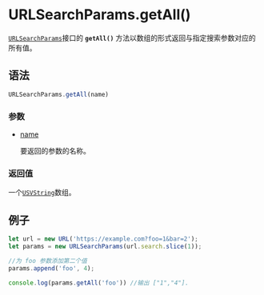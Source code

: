 # URLSearchParams.getAll()

[`URLSearchParams`](https://developer.mozilla.org/zh-CN/docs/Web/API/URLSearchParams)接口的 **`getAll()`** 方法以数组的形式返回与指定搜索参数对应的所有值。

## 语法

```js
URLSearchParams.getAll(name)
```

### 参数

-   [name](https://developer.mozilla.org/zh-CN/docs/Web/API/URLSearchParams/getAll#name)

    要返回的参数的名称。

### 返回值

一个[`USVString`](https://developer.mozilla.org/zh-CN/docs/Web/JavaScript/Reference/Global_Objects/String)数组。

## 例子

```js
let url = new URL('https://example.com?foo=1&bar=2');
let params = new URLSearchParams(url.search.slice(1));

//为 foo 参数添加第二个值
params.append('foo', 4);

console.log(params.getAll('foo')) //输出 ["1","4"].
```